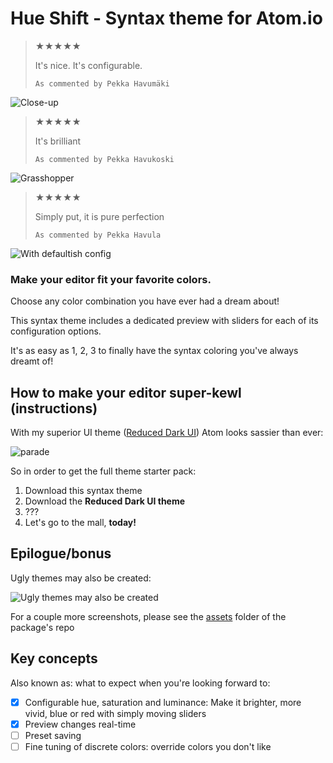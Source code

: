 # Hue Shift - Syntax theme for Atom.io

> ★★★★★
>
> It's nice. It's configurable.
>
> ```As commented by Pekka Havumäki```


![Close-up](https://tuomashatakka.github.io/hue-shift-syntax/assets/closeup-wide.png)

> ★★★★★
>
> It's brilliant
>
> ```As commented by Pekka Havukoski```

![Grasshopper](https://tuomashatakka.github.io/hue-shift-syntax/assets/grasshopper.png)

> ★★★★★
>
> Simply put, it is pure perfection
>
> ```As commented by Pekka Havula```

![With defaultish config](https://tuomashatakka.github.io/hue-shift-syntax/assets/blue.png)


### Make your editor fit your favorite colors.

Choose any color combination you have ever had a
dream about!

This syntax theme includes a dedicated preview
with sliders for each of its configuration options.

It's as easy as 1, 2, 3 to finally have the
syntax coloring you've always dreamt of!


## How to make your editor super-kewl (instructions)

With my superior UI theme ([Reduced Dark UI](http://atom.io/themes/reduced-dark-ui))
Atom looks sassier than ever:

![parade](https://tuomashatakka.github.io/hue-shift-syntax/assets/parade.png)

So in order to get the full theme starter pack:

 1. Download this syntax theme
 2. Download the __Reduced Dark UI theme__
 3. ???
 4. Let's go to the mall, **today!**

## Epilogue/bonus

Ugly themes may also be created:

![Ugly themes may also be created](https://tuomashatakka.github.io/hue-shift-syntax/assets/fugly.png)

For a couple more screenshots, please see the [assets](https://github.com/tuomashatakka/hue-shift-syntax/blob/master/assets) folder of the package's repo

## Key concepts

Also known as: what to expect when you're looking forward to:

- [x] Configurable hue, saturation and luminance: Make it brighter, more vivid, blue or red with simply moving sliders
- [x] Preview changes real-time
- [ ] Preset saving
- [ ] Fine tuning of discrete colors: override colors you don't like
